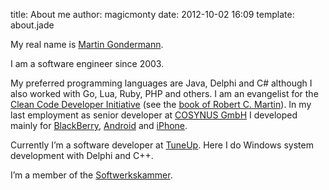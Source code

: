 title: About me
author: magicmonty
date: 2012-10-02 16:09
template: about.jade

My real name is [Martin Gondermann](http://www.yasni.de/person/gondermann/martin/martin-gondermann.htm).

I am a software engineer since 2003. 

My preferred programming languages are Java, Delphi and C# although I also worked with Go, Lua, Ruby, PHP and others.
I am an evangelist for the [Clean Code Developer Initiative](http://www.clean-code-developer.de/ "Clean Code Developer") (see the [book of Robert C. Martin](http://www.amazon.com/Clean-Code-Handbook-Software-Craftsmanship/dp/0132350882/ "Clean Code by Robert C. Martin on Amazon.de")). In my last employment as senior developer at [COSYNUS GmbH](http://www.cosynus.de "COSYNUS GmbH")  I developed mainly for [BlackBerry](http://www.blackberry.com "BlackBerry"), [Android](http://www.android.com/ "Android") and [iPhone](http://www.apple.com/iphone/ "Apple").

Currently I’m a software developer at [TuneUp](http://www.tuneup.de/ "TuneUp Software GmbH"). Here I do Windows system development with Delphi and C++.

I’m a member of the [Softwerkskammer](http://www.softwerkskammer.de/ "Softwerkskammer").